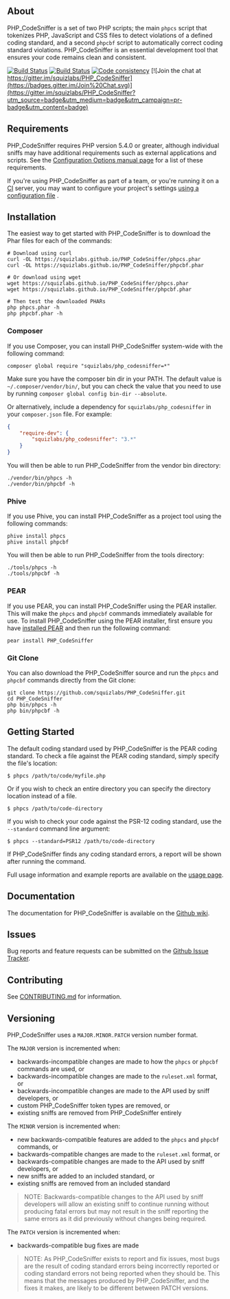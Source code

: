 ## About

PHP_CodeSniffer is a set of two PHP scripts; the main `phpcs` script that tokenizes PHP, JavaScript and CSS files to
detect violations of a defined coding standard, and a second `phpcbf` script to automatically correct coding standard
violations. PHP_CodeSniffer is an essential development tool that ensures your code remains clean and consistent.

[![Build Status](https://github.com/squizlabs/PHP_CodeSniffer/workflows/Validate/badge.svg?branch=master)](https://github.com/squizlabs/PHP_CodeSniffer/actions)
[![Build Status](https://github.com/squizlabs/PHP_CodeSniffer/workflows/Test/badge.svg?branch=master)](https://github.com/squizlabs/PHP_CodeSniffer/actions)
[![Code consistency](http://squizlabs.github.io/PHP_CodeSniffer/analysis/squizlabs/PHP_CodeSniffer/grade.svg)](http://squizlabs.github.io/PHP_CodeSniffer/analysis/squizlabs/PHP_CodeSniffer)
[![Join the chat at https://gitter.im/squizlabs/PHP_CodeSniffer](https://badges.gitter.im/Join%20Chat.svg)](https://gitter.im/squizlabs/PHP_CodeSniffer?utm_source=badge&utm_medium=badge&utm_campaign=pr-badge&utm_content=badge)

## Requirements

PHP_CodeSniffer requires PHP version 5.4.0 or greater, although individual sniffs may have additional requirements such
as external applications and scripts. See
the [Configuration Options manual page](https://github.com/squizlabs/PHP_CodeSniffer/wiki/Configuration-Options) for a
list of these requirements.

If you're using PHP_CodeSniffer as part of a team, or you're running it on
a [CI](https://en.wikipedia.org/wiki/Continuous_integration) server, you may want to configure your project's
settings [using a configuration file](https://github.com/squizlabs/PHP_CodeSniffer/wiki/Advanced-Usage#using-a-default-configuration-file)
.

## Installation

The easiest way to get started with PHP_CodeSniffer is to download the Phar files for each of the commands:

```
# Download using curl
curl -OL https://squizlabs.github.io/PHP_CodeSniffer/phpcs.phar
curl -OL https://squizlabs.github.io/PHP_CodeSniffer/phpcbf.phar

# Or download using wget
wget https://squizlabs.github.io/PHP_CodeSniffer/phpcs.phar
wget https://squizlabs.github.io/PHP_CodeSniffer/phpcbf.phar

# Then test the downloaded PHARs
php phpcs.phar -h
php phpcbf.phar -h
```

### Composer

If you use Composer, you can install PHP_CodeSniffer system-wide with the following command:

    composer global require "squizlabs/php_codesniffer=*"

Make sure you have the composer bin dir in your PATH. The default value is `~/.composer/vendor/bin/`, but you can check
the value that you need to use by running `composer global config bin-dir --absolute`.

Or alternatively, include a dependency for `squizlabs/php_codesniffer` in your `composer.json` file. For example:

```json
{
    "require-dev": {
        "squizlabs/php_codesniffer": "3.*"
    }
}
```

You will then be able to run PHP_CodeSniffer from the vendor bin directory:

    ./vendor/bin/phpcs -h
    ./vendor/bin/phpcbf -h

### Phive

If you use Phive, you can install PHP_CodeSniffer as a project tool using the following commands:

    phive install phpcs
    phive install phpcbf

You will then be able to run PHP_CodeSniffer from the tools directory:

    ./tools/phpcs -h
    ./tools/phpcbf -h

### PEAR

If you use PEAR, you can install PHP_CodeSniffer using the PEAR installer. This will make the `phpcs` and `phpcbf`
commands immediately available for use. To install PHP_CodeSniffer using the PEAR installer, first ensure you
have [installed PEAR](http://pear.php.net/manual/en/installation.getting.php) and then run the following command:

    pear install PHP_CodeSniffer

### Git Clone

You can also download the PHP_CodeSniffer source and run the `phpcs` and `phpcbf` commands directly from the Git clone:

    git clone https://github.com/squizlabs/PHP_CodeSniffer.git
    cd PHP_CodeSniffer
    php bin/phpcs -h
    php bin/phpcbf -h

## Getting Started

The default coding standard used by PHP_CodeSniffer is the PEAR coding standard. To check a file against the PEAR coding
standard, simply specify the file's location:

    $ phpcs /path/to/code/myfile.php

Or if you wish to check an entire directory you can specify the directory location instead of a file.

    $ phpcs /path/to/code-directory

If you wish to check your code against the PSR-12 coding standard, use the `--standard` command line argument:

    $ phpcs --standard=PSR12 /path/to/code-directory

If PHP_CodeSniffer finds any coding standard errors, a report will be shown after running the command.

Full usage information and example reports are available on
the [usage page](https://github.com/squizlabs/PHP_CodeSniffer/wiki/Usage).

## Documentation

The documentation for PHP_CodeSniffer is available on
the [Github wiki](https://github.com/squizlabs/PHP_CodeSniffer/wiki).

## Issues

Bug reports and feature requests can be submitted on
the [Github Issue Tracker](https://github.com/squizlabs/PHP_CodeSniffer/issues).

## Contributing

See [CONTRIBUTING.md](CONTRIBUTING.md) for information.

## Versioning

PHP_CodeSniffer uses a `MAJOR.MINOR.PATCH` version number format.

The `MAJOR` version is incremented when:

- backwards-incompatible changes are made to how the `phpcs` or `phpcbf` commands are used, or
- backwards-incompatible changes are made to the `ruleset.xml` format, or
- backwards-incompatible changes are made to the API used by sniff developers, or
- custom PHP_CodeSniffer token types are removed, or
- existing sniffs are removed from PHP_CodeSniffer entirely

The `MINOR` version is incremented when:

- new backwards-compatible features are added to the `phpcs` and `phpcbf` commands, or
- backwards-compatible changes are made to the `ruleset.xml` format, or
- backwards-compatible changes are made to the API used by sniff developers, or
- new sniffs are added to an included standard, or
- existing sniffs are removed from an included standard

> NOTE: Backwards-compatible changes to the API used by sniff developers will allow an existing sniff to continue running without producing fatal errors but may not result in the sniff reporting the same errors as it did previously without changes being required.

The `PATCH` version is incremented when:

- backwards-compatible bug fixes are made

> NOTE: As PHP_CodeSniffer exists to report and fix issues, most bugs are the result of coding standard errors being incorrectly reported or coding standard errors not being reported when they should be. This means that the messages produced by PHP_CodeSniffer, and the fixes it makes, are likely to be different between PATCH versions.
